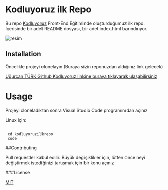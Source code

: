 

# Kodluyoruz ilk Repo 



Bu repo [Kodluyoruz]([link](https://www.kodluyoruz.org/)) Front-End Eğitiminde oluşturduğumuz ilk repo. İçerisinde bir adet README dosyası, bir adet index.html barındırıyor.

![resim](https://picsum.photos/id/237/200/300)

## Installation

Öncelikle projeyi clonelayın.(Buraya sizin reponuzdan aldığınız link gelecek)

[Uğurcan TÜRK Github Kodluyoruz linkine buraya tıklayarak ulaşabilirsiniz](https://github.com/uct-trk/kodluyoruzilkrepo.git)

# Usage

Projeyi cloneladıktan sonra Visual Studio Code programınıdan açınız

Linux için:

```

 cd kodluyoruzilkrepo
 code
```

##Contributing

Pull requestler kabul edilir. Büyük değişiklikler için, lütfen önce neyi değiştirmek istediğinizi tartışmak için bir konu açınız

###License

[MIT]()















